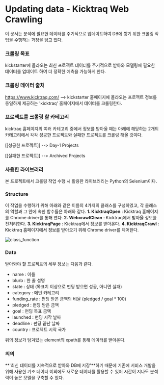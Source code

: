 
# Updating data - Kicktraq Web Crawling
이 문서는 분석에 필요한 데이터를 주기적으로 업데이트하여 DB에 쌓기 위한 크롤링 작업을 수행하는 과정을 담고 있다.



### 크롤링 목표
kickstarter에 올라오는 최신 프로젝트 데이터를 주기적으로 받아와 모델링에 필요한 데이터를 업데이트 하여 더 정확한 예측을 가능하게 한다.




### 크롤링 데이터 출처
https://www.kicktraq.com/ --> kickstarter 홈페이지에 올라오는 프로젝트 정보를 동일하게 제공하는 'kicktraq' 홈페이지에서 데이터를 크롤링한다.




### 프로젝트를 크롤링 할 카테고리
kicktraq 홈페이지의 여러 카테고리 중에서 정보를 받아올 때는 아래에 해당하는 2개의 카테고리에서 각각 성공한 프로젝트와 실패한 프로젝트를 크롤링 해올 것이다.

[[성공한 프로젝트]] --> Day-1 Projects

[[실패한 프로젝트]] --> Archived Projects




### 사용한 라이브러리
본 프로젝트에서 크롤링 작업 수행 시 활용한 라이브러리는 Python의 Selenium이다.




### Structure
이 작업을 수행하기 위해 아래와 같은 이름의 4가지의 클래스를 구성하였고, 각 클래스의 역할과 그 안에 속한 함수들은 아래와 같다. 
**1. KicktraqOpen** : Kicktraq 홈페이지를 Chrome driver를 통해 연다. 
**2. WebcrawlClean** : Kicktraq에서 받아올 정보를 전처리한다. 
**3. KicktraqPage** : Kicktraq에서 정보를 받아온다. 
**4. KicktraqCrawl** : Kicktraq 홈페이지에서 정보를 받아오기 위해 Chrome driver를 제어한다.  

![class_function](https://user-images.githubusercontent.com/31986977/70239782-4bffea80-17af-11ea-940b-f1209c6c4ef9.png)



### Data

받아와야 할 프로젝트의 세부 정보는 다음과 같다.

- name : 이름
- blurb : 한 줄 설명
- state : 상태 (목표치 이상으로 펀딩 받으면 성공, 아니면 실패)
- category : 메인 카테고리
- funding_rate : 펀딩 받은 금액의 비율 (pledged / goal * 100)
- pledged : 펀딩 받은 금액
- goal : 펀딩 목표 금액
- launched : 펀딩 시작 날짜
- deadline : 펀딩 끝난 날짜
- country : 프로젝트 시작 국가

위의 정보가 담겨있는 element의 xpath를 통해 데이터를 받아온다.




### 의의
**'최신 데이터를 지속적으로 받아와 DB에 저장'**하기 때문에 기존에 서비스 개발을 위해 사용한 기초 데이터 이외에도 새로운 데이터를 활용할 수 있어 시간이 지나도 분석력이 높은 모델을 구축할 수 있다.
